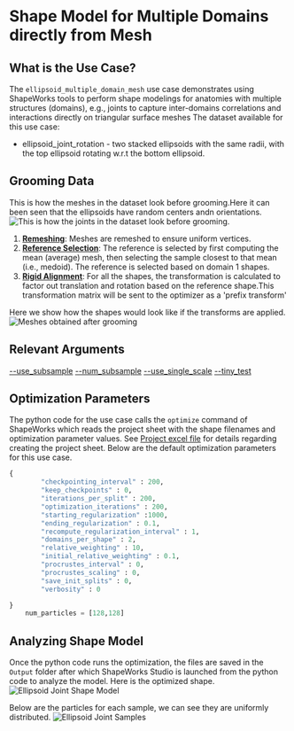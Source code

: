 # Shape Model for Multiple Domains directly from Mesh

## What is the Use Case?


The `ellipsoid_multiple_domain_mesh` use case demonstrates using ShapeWorks tools to perform shape modelings for anatomies with multiple structures (domains), e.g., joints to capture inter-domains correlations and interactions directly on triangular surface meshes
The dataset available for this use case:

* ellipsoid_joint_rotation - two stacked ellipsoids with the same radii, with the top ellipsoid rotating w.r.t the bottom ellipsoid. 


## Grooming Data
This is how the meshes in the dataset look before grooming.Here it can been seen that the ellipsoids have random centers andn orientations.![This is how the joints in the dataset look before grooming.](https://sci.utah.edu/~shapeworks/doc-resources/pngs/ellipsoid_mesh_multi_pre_groom.png)

1. [**Remeshing**](../../workflow/groom.md#remesh): Meshes are remeshed to ensure uniform vertices.
2. [**Reference Selection**](../../workflow/groom.md#aligning-meshes): The reference is selected by first computing the mean (average) mesh, then selecting the sample closest to that mean (i.e., medoid). The reference is selected based on domain 1 shapes. 
3. [**Rigid Alignment**](../../workflow/groom.md#aligning-meshes): For all the shapes, the transformation is calculated to factor out translation and rotation based on the reference shape.This transformation matrix will be sent to the optimizer as a 'prefix transform'

Here we show how the shapes would look like if the transforms are applied.
![Meshes obtained after grooming](https://sci.utah.edu/~shapeworks/doc-resources/pngs/ellipsoid_mesh_multi_post_groom.png)

## Relevant Arguments
[--use_subsample](../use-cases.md#-use_subsample)
[--num_subsample](../use-cases.md#-use_subsample)
[--use_single_scale](../use-cases.md#-use_single_scale)
[--tiny_test](../use-cases.md#-tiny_test)

## Optimization Parameters
The python code for the use case calls the `optimize` command of ShapeWorks which reads the project sheet with the shape filenames and optimization parameter values. See [Project excel file](../../workflow/parameters.md#project-excel-file) for details regarding creating the project sheet.
Below are the default optimization parameters for this use case.

```python
{
        "checkpointing_interval" : 200,
        "keep_checkpoints" : 0,
        "iterations_per_split" : 200,
        "optimization_iterations" : 200,
        "starting_regularization" :1000,
        "ending_regularization" : 0.1,
        "recompute_regularization_interval" : 1,
        "domains_per_shape" : 2,
        "relative_weighting" : 10, 
        "initial_relative_weighting" : 0.1,
        "procrustes_interval" : 0,
        "procrustes_scaling" : 0,
        "save_init_splits" : 0,
        "verbosity" : 0

}
    num_particles = [128,128]
```

## Analyzing Shape Model
Once the python code runs the optimization, the files are saved in the `Output` folder after which ShapeWorks Studio is launched from the python code to analyze the model. 
Here is the optimized shape.
![Ellipsoid Joint Shape Model](https://sci.utah.edu/~shapeworks/doc-resources/gifs/ellipsoid_md_mesh_model.gif)

Below are the particles for each sample, we can see they are uniformly distributed.
![Ellipsoid Joint Samples](https://sci.utah.edu/~shapeworks/doc-resources/pngs/ellipsoid_md_mesh_samples.png)